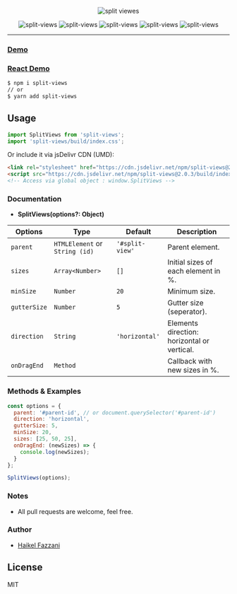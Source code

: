 <p align="center">
<img src="https://i.ibb.co/X7hHvx7/Split-Views.png" alt="split viewes"/>
</p>

<div align="center" style="width:100%; text-align:center;">
<img src="https://badgen.net/bundlephobia/minzip/split-views" alt="split-views" />
  <img src="https://badgen.net/bundlephobia/dependency-count/split-views" alt="split-views" />
  <img src="https://badgen.net/npm/v/split-views" alt="split-views" />
  <img src="https://badgen.net/npm/dt/split-views" alt="split-views" />
  <img src="https://data.jsdelivr.com/v1/package/npm/split-views/badge" alt="split-views"/>
</div>  

<hr />  

### [Demo](https://split-views.netlify.app/)
### [React Demo](https://codesandbox.io/s/split-views-8mueq)

```html
$ npm i split-views
// or
$ yarn add split-views
```

## Usage
```js
import SplitViews from 'split-views';
import 'split-views/build/index.css';
```

Or include it via jsDelivr CDN (UMD):
```html
<link rel="stylesheet" href="https://cdn.jsdelivr.net/npm/split-views@2.0.3/build/index.css" />
<script src="https://cdn.jsdelivr.net/npm/split-views@2.0.3/build/index.umd.min.js"></script>
<!-- Access via global object : window.SplitViews -->
```

### Documentation

- **SplitViews(options?: Object)**  

| Options      | Type                          | Default        | Description                                 |
| ------------ | ----------------------------- | -------------- | ------------------------------------------- |
| `parent`     | `HTMLElement` or `String (id)`| `'#split-view'` | Parent element.                             |
| `sizes`      | `Array<Number>`               | `[]`           | Initial sizes of each element in %.         |
| `minSize`    | `Number`                      | `20`           | Minimum size.                               |
| `gutterSize` | `Number`                      | `5`            | Gutter size (seperator).                    |
| `direction`  | `String`                      | `'horizontal'`   | Elements direction: horizontal or vertical. |
| `onDragEnd`  | `Method`                      |                | Callback with new sizes in %.               |

### Methods & Examples
```js
const options = {
  parent: '#parent-id', // or document.querySelector('#parent-id')
  direction: 'horizontal',
  gutterSize: 5,
  minSize: 20,
  sizes: [25, 50, 25],
  onDragEnd: (newSizes) => {
    console.log(newSizes);
  }
};

SplitViews(options);
```

### Notes
- All pull requests are welcome, feel free.

### Author
- [Haikel Fazzani](https://github.com/haikelfazzani)

## License
MIT